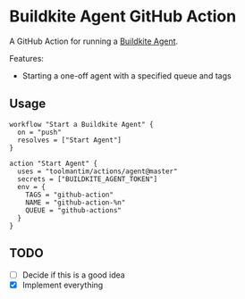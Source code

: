 # Buildkite Agent GitHub Action

A GitHub Action for running a [Buildkite Agent](https://buildkite.com/docs/agent).

Features:

* Starting a one-off agent with a specified queue and tags

## Usage

```workflow
workflow "Start a Buildkite Agent" {
  on = "push"
  resolves = ["Start Agent"]
}

action "Start Agent" {
  uses = "toolmantim/actions/agent@master"
  secrets = ["BUILDKITE_AGENT_TOKEN"]
  env = {
    TAGS = "github-action"
    NAME = "github-action-%n"
    QUEUE = "github-actions"
  }
}
```

## TODO

- [ ] Decide if this is a good idea
- [x] Implement everything